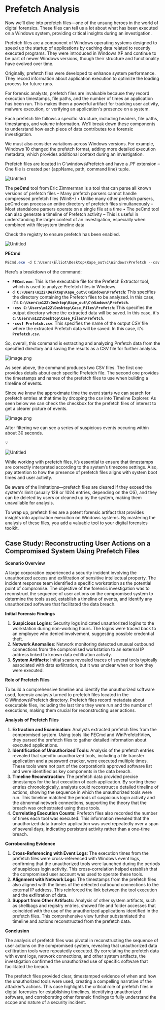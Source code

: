 # Prefetch Analysis

Now we’ll dive into prefetch files—one of the unsung heroes in the world of digital forensics. These files can tell us a lot about what has been executed on a Windows system, providing critical insights during an investigation.

Prefetch files are a component of Windows operating systems designed to speed up the startup of applications by caching data related to recently executed programs. They were introduced in Windows XP and continue to be part of newer Windows versions, though their structure and functionality have evolved over time.

Originally, prefetch files were developed to enhance system performance. They record information about application execution to optimize the loading process for future runs.

For forensic analysts, prefetch files are invaluable because they record execution timestamps, file paths, and the number of times an application has been run. This makes them a powerful artifact for tracking user activity, malware execution, or verifying an application's presence on a system.

Each prefetch file follows a specific structure, including headers, file paths, timestamps, and volume information. We’ll break down these components to understand how each piece of data contributes to a forensic investigation.

We must also consider variations across Windows versions. For example, Windows 10 changed the prefetch format, adding more detailed execution metadata, which provides additional context during an investigation.

Prefetch files are located in C:\windows\Prefetch and have a .PF extension
– One file is created per {appName, path, command line} tuple.

![Untitled](Screenshots/image47.webp)

The **peCmd** tool from Eric Zimmerman is a tool that can parse all known
versions of prefetch files
– Many prefetch parsers cannot handle compressed prefetch files (Win8+)
• Unlike many other prefetch parsers, peCmd can process an entire directory of prefetch files simultaneously
– Most standalone parsers operate on a single file at a time
• The peCmd tool can also generate a timeline of Prefetch activity
– This is useful in understanding the larger context of an investigation, especially
when combined with filesystem timeline data

Check the registry to ensure prefetch has been enabled.

![Untitled](Screenshots/image48.webp)

**PECmd**

```powershell
PECmd.exe -d C:\Users\Elliot\Desktop\Kape_out\C\Windows\Prefetch --csv C:\Users\Elliot\Desktop\Case_Files\Prefetch --csvf Prefetch.csv
```

Here's a breakdown of the command:

- **`PECmd.exe`**: This is the executable file for the Prefetch Extractor tool, which is used to analyze Prefetch files in Windows.
- **`d C:\Users\m122\Desktop\Kape_out\C\Windows\Prefetch`**: This specifies the directory containing the Prefetch files to be analyzed. In this case, it's **`C:\Users\m122\Desktop\Kape_out\C\Windows\Prefetch`**.
- **`-csv C:\Users\m122\Desktop\Case_Files\Prefetch`**: This specifies the output directory where the extracted data will be saved. In this case, it's **`C:\Users\m122\Desktop\Case_Files\Prefetch`**.
- **`-csvf Prefetch.csv`**: This specifies the name of the output CSV file where the extracted Prefetch data will be saved. In this case, it's **`Prefetch.csv`**.

So, overall, this command is extracting and analyzing Prefetch data from the specified directory and saving the results as a CSV file for further analysis.

![image.png](Screenshots/image49.webp)

As seen above, the command produces two CSV files. The first one provides details about each specific Prefetch file. The second one provides the timestamps and names of the prefetch files to use when building a timeline of events.

Since we know the approximate time the event starts we can search for prefetch entries at that time by dropping the csv into Timeline Explorer. As seen below we can check the checkbox for the prefetch files of interest to get a clearer picture of events.

![image.png](Screenshots/image50.webp)

After filtering we can see a series of suspicious events occuring within about 30 seconds.

<aside>
💡

![Untitled](Screenshots/image51.webp)

</aside>

While working with prefetch files, it’s essential to ensure that timestamps are correctly interpreted according to the system’s timezone settings. Also, pay attention to how the presence of prefetch files aligns with system boot times and user activity.

Be aware of the limitations—prefetch files are cleared if they exceed the system's limit (usually 128 or 1024 entries, depending on the OS), and they can be deleted by users or cleaned up by the system, making them unavailable for analysis.

To wrap up, prefetch files are a potent forensic artifact that provides insights into application execution on Windows systems. By mastering the analysis of these files, you add a valuable tool to your digital forensics toolkit.

## **Case Study: Reconstructing User Actions on a Compromised System Using Prefetch Files**

**Scenario Overview**

A large corporation experienced a security incident involving the unauthorized access and exfiltration of sensitive intellectual property. The incident response team identified a specific workstation as the potential point of compromise. The objective of the forensic investigation was to reconstruct the sequence of user actions on the compromised system to determine the tools used, establish a timeline of events, and identify any unauthorized software that facilitated the data breach.

**Initial Forensic Findings**

1. **Suspicious Logins**: Security logs indicated unauthorized logins to the workstation during non-working hours. The logins were traced back to an employee who denied involvement, suggesting possible credential theft.
2. **Network Anomalies**: Network monitoring detected unusual outbound connections from the compromised workstation to an external IP address linked to known data exfiltration activity.
3. **System Artifacts**: Initial scans revealed traces of several tools typically associated with data exfiltration, but it was unclear when or how they were executed.

**Role of Prefetch Files**

To build a comprehensive timeline and identify the unauthorized software used, forensic analysts turned to prefetch files located in the C:\Windows\Prefetch directory. Prefetch files record metadata about executable files, including the last time they were run and the number of executions, making them crucial for reconstructing user actions.

**Analysis of Prefetch Files**

1. **Extraction and Examination**: Analysts extracted prefetch files from the compromised system. Using tools like PECmd and WinPrefetchView, they parsed the prefetch files to gather detailed information about executed applications.
2. **Identification of Unauthorized Tools**: Analysis of the prefetch entries revealed that specific unauthorized tools, including a file transfer application and a password cracker, were executed multiple times. These tools were not part of the corporation’s approved software list and were identified as key components in the data breach.
3. **Timeline Reconstruction**: The prefetch data provided precise timestamps for the last execution of each application. By sorting these entries chronologically, analysts could reconstruct a detailed timeline of actions, showing the sequence in which the unauthorized tools were run. This timeline matched the periods of suspicious login activity and the abnormal network connections, supporting the theory that the breach was orchestrated using these tools.
4. **Correlating Execution Counts**: Prefetch files also recorded the number of times each tool was executed. This information revealed that the unauthorized data transfer application was used repeatedly over a span of several days, indicating persistent activity rather than a one-time breach.

**Corroborating Evidence**

1. **Cross-Referencing with Event Logs**: The execution times from the prefetch files were cross-referenced with Windows event logs, confirming that the unauthorized tools were launched during the periods of suspicious login activity. This cross-correlation helped establish that the compromised user account was used to operate these tools.
2. **Alignment with Network Logs**: The timestamps from the prefetch files also aligned with the times of the detected outbound connections to the external IP address. This reinforced the link between the tool execution and the exfiltration of data.
3. **Support from Other Artifacts**: Analysis of other system artifacts, such as shellbags and registry entries, showed file and folder accesses that coincided with the use of the unauthorized applications identified in the prefetch files. This comprehensive view further substantiated the timeline and actions reconstructed from the prefetch data.

**Conclusion**

The analysis of prefetch files was pivotal in reconstructing the sequence of user actions on the compromised system, revealing that unauthorized data exfiltration tools were repeatedly executed. By correlating the prefetch data with event logs, network connections, and other system artifacts, the investigation confirmed the unauthorized use of specific software that facilitated the breach.

The prefetch files provided clear, timestamped evidence of when and how the unauthorized tools were used, creating a compelling narrative of the attacker’s actions. This case highlights the critical role of prefetch files in digital forensics for establishing timelines, identifying unauthorized software, and corroborating other forensic findings to fully understand the scope and nature of a security incident.